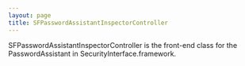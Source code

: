 ```yaml
---
layout: page
title: SFPasswordAssistantInspectorController
---
```




SFPasswordAssistantInspectorController is the front-end class for the PasswordAssistant in SecurityInterface.framework.

